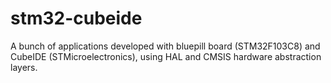 # stm32-cubeide

A bunch of applications developed with bluepill board (STM32F103C8) and CubeIDE (STMicroelectronics), using HAL and CMSIS hardware abstraction layers.